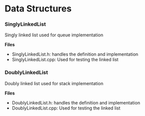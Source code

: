 # Data Structures

### SinglyLinkedList

Singly linked list used for queue implementation

**Files**

- SinglyLinkedList.h: handles the definition and implementation
- SinglyLinkedList.cpp: Used for testing the linked list

### DoublyLinkedList

Doubly linked list used for stack implementation

**Files**

- DoublyLinkedList.h: handles the definition and implementation
- DoublyLinkedList.cpp: Used for testing the linked list
